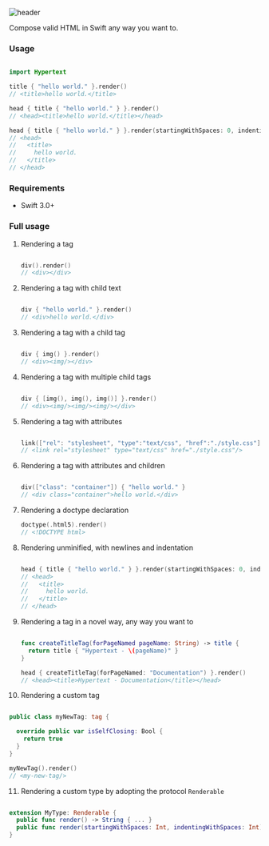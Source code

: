 ![header](header.jpg)

Compose valid HTML in Swift any way you want to.

### Usage

````swift

import Hypertext

title { "hello world." }.render()
// <title>hello world.</title>

head { title { "hello world." } }.render()
// <head><title>hello world.</title></head>

head { title { "hello world." } }.render(startingWithSpaces: 0, indentingWithSpaces: 2)
// <head>
//   <title>
//     hello world.
//   </title>
// </head>

````



### Requirements
- Swift 3.0+

### Full usage

1. Rendering a tag

    ```swift

    div().render() 
    // <div></div>

    ```
    
2. Rendering a tag with child text

   ```swift
   
   div { "hello world." }.render()
   // <div>hello world.</div>
   
   ```
   
3. Rendering a tag with a child tag

   ```swift
   
   div { img() }.render()
   // <div><img/></div>
   
   ```
   
4. Rendering a tag with multiple child tags

   ```swift
   
   div { [img(), img(), img()] }.render()
   // <div><img/><img/><img/></div>
   
   ```
   
5. Rendering a tag with attributes

   ```swift
   
   link(["rel": "stylesheet", "type":"text/css", "href":"./style.css"]).render()
   // <link rel="stylesheet" type="text/css" href="./style.css"/>
   
   ```
   
6. Rendering a tag with attributes and children

   ```swift
   
   div(["class": "container"]) { "hello world." }
   // <div class="container">hello world.</div>
   
   ```

7. Rendering a doctype declaration

   ```swift
   doctype(.html5).render()
   // <!DOCTYPE html>
   ```

8. Rendering unminified, with newlines and indentation

    ```swift
    
    head { title { "hello world." } }.render(startingWithSpaces: 0, indentingWithSpaces: 2)
    // <head>
    //   <title>
    //     hello world.
    //   </title>
    // </head>
    
    ```
    
9. Rendering a tag in a novel way, any way you want to

   ```swift
   
   func createTitleTag(forPageNamed pageName: String) -> title {
     return title { "Hypertext - \(pageName)" }
   }
   
   head { createTitleTag(forPageNamed: "Documentation") }.render()
   // <head><title>Hypertext - Documentation</title></head>
   
   ```
   
10. Rendering a custom tag

   ```swift
   
   public class myNewTag: tag {
   
     override public var isSelfClosing: Bool { 
       return true 
     }
   }
   
   myNewTag().render()
   // <my-new-tag/>
   
   ```
   
11. Rendering a custom type by adopting the protocol `Renderable`

   ```swift
   
   extension MyType: Renderable {
     public func render() -> String { ... }
     public func render(startingWithSpaces: Int, indentingWithSpaces: Int) -> String { ... }
   }

   ```
